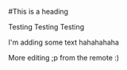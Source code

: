 #This is a heading

Testing Testing Testing

I'm adding some text hahahahaha

More editing ;p from the remote :)
